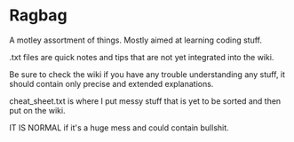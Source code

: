 # Ragbag
A motley assortment of things. 
Mostly aimed at learning coding stuff.

.txt files are quick notes and tips that are not yet integrated into the wiki.

Be sure to check the wiki if you have any trouble understanding any stuff, 
it should contain only precise and extended explanations.

cheat_sheet.txt is where I put messy stuff that is yet to be sorted and then put on the wiki.

IT IS NORMAL if it's a huge mess and could contain bullshit.
